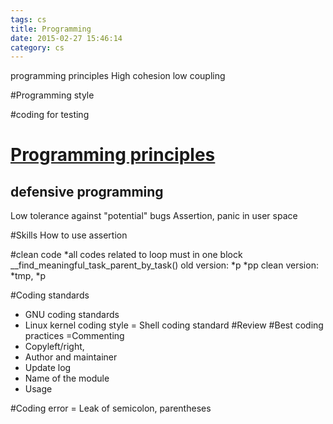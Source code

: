 ```yaml
---
tags: cs
title: Programming
date: 2015-02-27 15:46:14
category: cs
---
```

programming principles
High cohesion low coupling


#Programming style

#coding for testing

# [Programming principles](http://en.wikipedia.org/wiki/Category:Programming_principles)
## defensive programming
Low tolerance against "potential" bugs
Assertion, panic in user space

#Skills 
How to use assertion

#clean code
*all codes related to loop must in one block
__find_meaningful_task_parent_by_task()
old version: *p *pp
clean version: *tmp, *p

#Coding standards
* GNU coding standards
* Linux kernel coding style
= Shell coding standard
#Review
#Best coding practices
=Commenting
* Copyleft/right,
* Author and maintainer
* Update log
* Name of the module
* Usage

#Coding error
= Leak of semicolon, parentheses
